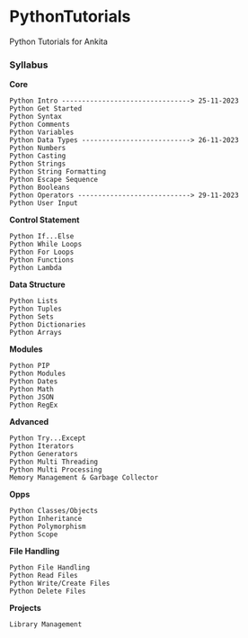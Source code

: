 # PythonTutorials
Python Tutorials for Ankita

### Syllabus

**Core**

    Python Intro --------------------------------> 25-11-2023
    Python Get Started
    Python Syntax
    Python Comments
    Python Variables
    Python Data Types ---------------------------> 26-11-2023
    Python Numbers
    Python Casting
    Python Strings
    Python String Formatting
    Python Escape Sequence
    Python Booleans
    Python Operators ----------------------------> 29-11-2023
    Python User Input

**Control Statement**

    Python If...Else
    Python While Loops
    Python For Loops
    Python Functions
    Python Lambda

**Data Structure**

    Python Lists
    Python Tuples
    Python Sets
    Python Dictionaries
    Python Arrays

**Modules**

    Python PIP
    Python Modules
    Python Dates
    Python Math
    Python JSON
    Python RegEx

**Advanced**

    Python Try...Except
    Python Iterators
    Python Generators
    Python Multi Threading
    Python Multi Processing
    Memory Management & Garbage Collector

**Opps**

    Python Classes/Objects
    Python Inheritance
    Python Polymorphism
    Python Scope

**File Handling**

    Python File Handling
    Python Read Files
    Python Write/Create Files
    Python Delete Files

**Projects**

    Library Management
    